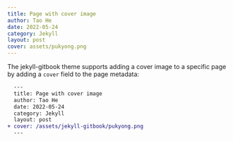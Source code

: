 ```yaml
---
title: Page with cover image
author: Tao He
date: 2022-05-24
category: Jekyll
layout: post
cover: assets/pukyong.png
---
```


The jekyll-gitbook theme supports adding a cover image to a specific page by adding
a `cover` field to the page metadata:

```diff
  ---
  title: Page with cover image
  author: Tao He
  date: 2022-05-24
  category: Jekyll
  layout: post
+ cover: /assets/jekyll-gitbook/pukyong.png
  ---
```
